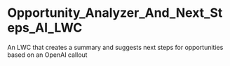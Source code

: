 # Opportunity_Analyzer_And_Next_Steps_AI_LWC
An LWC that creates a summary and suggests next steps for opportunities based on an OpenAI callout
